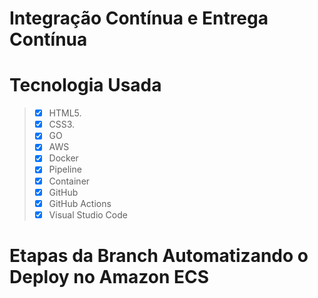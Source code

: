 # Integração Contínua e Entrega Contínua 

# Tecnologia Usada
> - [x] HTML5.
> - [x] CSS3.
> - [x] GO
> - [x] AWS
> - [x] Docker
> - [x] Pipeline
> - [x] Container
> - [x] GitHub
> - [x] GitHub Actions
> - [x] Visual Studio Code

# Etapas da Branch Automatizando o Deploy no Amazon ECS
